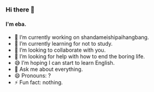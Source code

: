### Hi there 👋 

####  I'm eba.

- 🔭 I’m currently working on shandameishipaihangbang.
- 🌱 I’m currently learning for not to study.
- 👯 I’m looking to collaborate with you.
- 🤔 I’m looking for help with how to end the boring life.
- 😅 I’m hoping I can start to learn English.
- 💬 Ask me about everything.
- 😄 Pronouns: ?
- ⚡ Fun fact: nothing.

